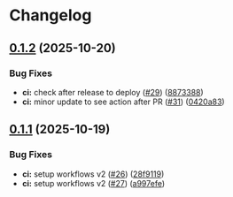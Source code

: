 # Changelog

## [0.1.2](https://github.com/anhntinterview/next-boilerplate-251001/compare/v0.1.1...v0.1.2) (2025-10-20)


### Bug Fixes

* **ci:** check after release to deploy ([#29](https://github.com/anhntinterview/next-boilerplate-251001/issues/29)) ([8873388](https://github.com/anhntinterview/next-boilerplate-251001/commit/8873388f4b88a290902152a88b6b3872b4486e43))
* **ci:** minor update to see action after PR ([#31](https://github.com/anhntinterview/next-boilerplate-251001/issues/31)) ([0420a83](https://github.com/anhntinterview/next-boilerplate-251001/commit/0420a8322aed3e3c36f8b3375c58d6f635f18f9e))

## [0.1.1](https://github.com/anhntinterview/next-boilerplate-251001/compare/v0.1.0...v0.1.1) (2025-10-19)


### Bug Fixes

* **ci:** setup workflows v2 ([#26](https://github.com/anhntinterview/next-boilerplate-251001/issues/26)) ([28f9119](https://github.com/anhntinterview/next-boilerplate-251001/commit/28f9119912fc531c9b83aff62c2b05f1de0c5054))
* **ci:** setup workflows v2 ([#27](https://github.com/anhntinterview/next-boilerplate-251001/issues/27)) ([a997efe](https://github.com/anhntinterview/next-boilerplate-251001/commit/a997efe52076b5cc4a2a12b2daa24e15e8175fc2))
